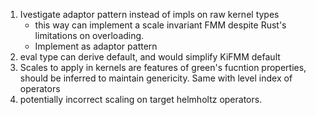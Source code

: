 1. Ivestigate adaptor pattern instead of impls on raw kernel types
    - this way can implement a scale invariant FMM despite Rust's limitations on overloading.
    - Implement as adaptor pattern
2. eval type can derive default, and would simplify KiFMM default
3. Scales to apply in kernels are features of green's fucntion properties, should be inferred to maintain genericity. Same with level index of operators
4. potentially incorrect scaling on target helmholtz operators.